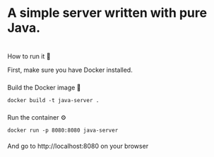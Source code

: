 # A simple server written with pure Java.

#
How to run it 🤔

First, make sure you have Docker installed.

###
Build the Docker image 🔨
```
docker build -t java-server .
```

###
Run the container ⚙️
```
docker run -p 8080:8080 java-server
```
####
And go to http://localhost:8080 on your browser
